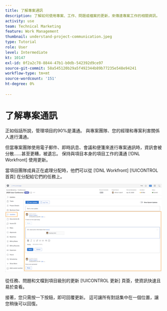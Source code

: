 ```yaml
---
title: 了解專案通訊
description: 了解如何使用專案、工作、問題或檔案的更新，來傳達專案工作的相關資訊。 接著，在 [!DNL  Workfront].
activity: use
team: Technical Marketing
feature: Work Management
thumbnail: understand-project-communication.jpeg
type: Tutorial
role: User
level: Intermediate
kt: 10147
exl-id: 0f2a2c78-8844-47b1-b0db-542392d9ce97
source-git-commit: 58a545120b29a5f492344b89b77235e548e94241
workflow-type: tm+mt
source-wordcount: '151'
ht-degree: 0%

---
```


# 了解專案通訊

正如俗話所說，管理項目的90%是溝通。 與專案團隊、您的經理和專案利害關係人進行溝通。

但當專案團隊使用電子郵件、即時訊息、會議和便箋來進行專案通訊時，資訊會被分散……甚至更糟，被遺忘。 保持與項目本身的項目工作的溝通 [!DNL Workfront] 使用更新。

當項目團隊成員正在處理分配時，他們可以從 [!DNL Workfront] [!UICONTROL 首頁] 在分配給它們的任務上。

![更新專案中的區段](assets/planner-fund-project-communication.png)

從任務、問題和文檔到項目級別的更新 [!UICONTROL 更新] 頁簽，使資訊快速且易於查看。

接著，您只需按一下按鈕，即可回覆更新。 這可讓所有對話集中在一個位置，讓您稍後可以回復。

<!---
learn more urls
Communicate about work in Home
Subscribe to items in Workfront
Update work
--->
